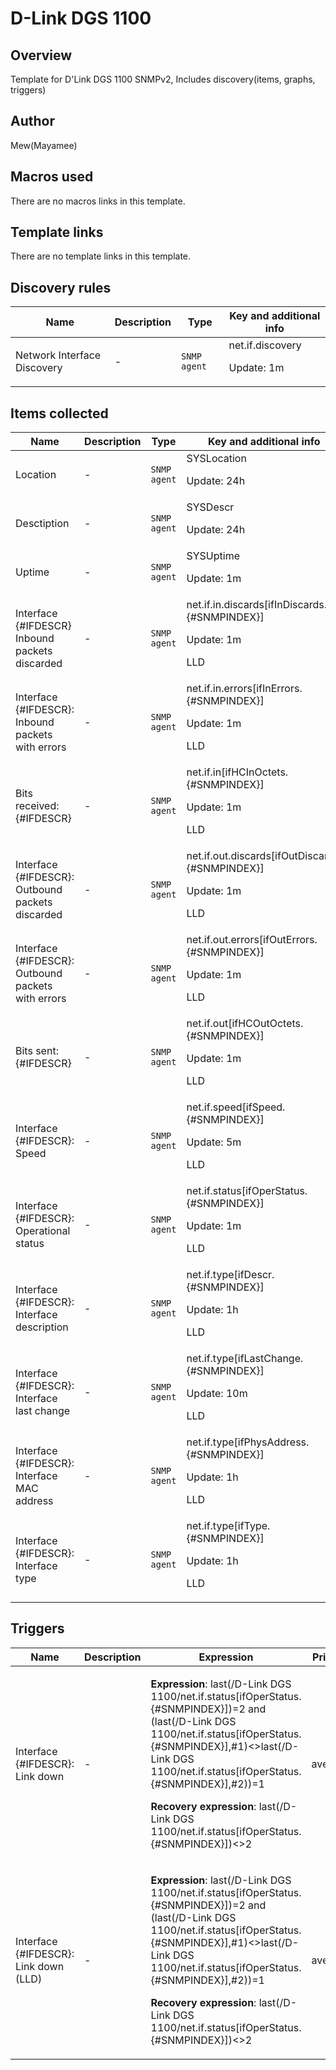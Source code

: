 # D-Link DGS 1100

## Overview

Template for D'Link DGS 1100 SNMPv2, Includes discovery(items, graphs, triggers)



## Author

Mew(Mayamee)

## Macros used

There are no macros links in this template.

## Template links

There are no template links in this template.

## Discovery rules

|Name|Description|Type|Key and additional info|
|----|-----------|----|----|
|Network Interface Discovery|<p>-</p>|`SNMP agent`|net.if.discovery<p>Update: 1m</p>|
## Items collected

|Name|Description|Type|Key and additional info|
|----|-----------|----|----|
|Location|<p>-</p>|`SNMP agent`|SYSLocation<p>Update: 24h</p>|
|Desctiption|<p>-</p>|`SNMP agent`|SYSDescr<p>Update: 24h</p>|
|Uptime|<p>-</p>|`SNMP agent`|SYSUptime<p>Update: 1m</p>|
|Interface {#IFDESCR} Inbound packets discarded|<p>-</p>|`SNMP agent`|net.if.in.discards[ifInDiscards.{#SNMPINDEX}]<p>Update: 1m</p><p>LLD</p>|
|Interface {#IFDESCR}: Inbound packets with errors|<p>-</p>|`SNMP agent`|net.if.in.errors[ifInErrors.{#SNMPINDEX}]<p>Update: 1m</p><p>LLD</p>|
|Bits received: {#IFDESCR}|<p>-</p>|`SNMP agent`|net.if.in[ifHCInOctets.{#SNMPINDEX}]<p>Update: 1m</p><p>LLD</p>|
|Interface {#IFDESCR}: Outbound packets discarded|<p>-</p>|`SNMP agent`|net.if.out.discards[ifOutDiscards.{#SNMPINDEX}]<p>Update: 1m</p><p>LLD</p>|
|Interface {#IFDESCR}: Outbound packets with errors|<p>-</p>|`SNMP agent`|net.if.out.errors[ifOutErrors.{#SNMPINDEX}]<p>Update: 1m</p><p>LLD</p>|
|Bits sent: {#IFDESCR}|<p>-</p>|`SNMP agent`|net.if.out[ifHCOutOctets.{#SNMPINDEX}]<p>Update: 1m</p><p>LLD</p>|
|Interface {#IFDESCR}: Speed|<p>-</p>|`SNMP agent`|net.if.speed[ifSpeed.{#SNMPINDEX}]<p>Update: 5m</p><p>LLD</p>|
|Interface {#IFDESCR}: Operational status|<p>-</p>|`SNMP agent`|net.if.status[ifOperStatus.{#SNMPINDEX}]<p>Update: 1m</p><p>LLD</p>|
|Interface {#IFDESCR}: Interface description|<p>-</p>|`SNMP agent`|net.if.type[ifDescr.{#SNMPINDEX}]<p>Update: 1h</p><p>LLD</p>|
|Interface {#IFDESCR}: Interface last change|<p>-</p>|`SNMP agent`|net.if.type[ifLastChange.{#SNMPINDEX}]<p>Update: 10m</p><p>LLD</p>|
|Interface {#IFDESCR}: Interface MAC address|<p>-</p>|`SNMP agent`|net.if.type[ifPhysAddress.{#SNMPINDEX}]<p>Update: 1h</p><p>LLD</p>|
|Interface {#IFDESCR}: Interface type|<p>-</p>|`SNMP agent`|net.if.type[ifType.{#SNMPINDEX}]<p>Update: 1h</p><p>LLD</p>|
## Triggers

|Name|Description|Expression|Priority|
|----|-----------|----------|--------|
|Interface {#IFDESCR}: Link down|<p>-</p>|<p>**Expression**: last(/D-Link DGS 1100/net.if.status[ifOperStatus.{#SNMPINDEX}])=2 and (last(/D-Link DGS 1100/net.if.status[ifOperStatus.{#SNMPINDEX}],#1)<>last(/D-Link DGS 1100/net.if.status[ifOperStatus.{#SNMPINDEX}],#2))=1</p><p>**Recovery expression**: last(/D-Link DGS 1100/net.if.status[ifOperStatus.{#SNMPINDEX}])<>2</p>|average|
|Interface {#IFDESCR}: Link down (LLD)|<p>-</p>|<p>**Expression**: last(/D-Link DGS 1100/net.if.status[ifOperStatus.{#SNMPINDEX}])=2 and (last(/D-Link DGS 1100/net.if.status[ifOperStatus.{#SNMPINDEX}],#1)<>last(/D-Link DGS 1100/net.if.status[ifOperStatus.{#SNMPINDEX}],#2))=1</p><p>**Recovery expression**: last(/D-Link DGS 1100/net.if.status[ifOperStatus.{#SNMPINDEX}])<>2</p>|average|
